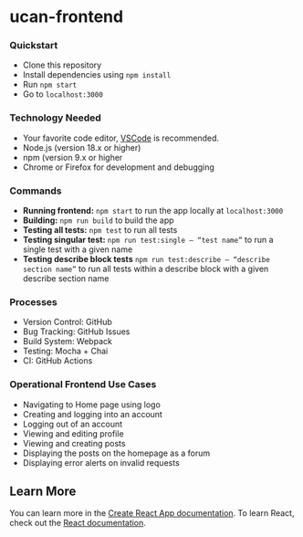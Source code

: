 # ucan-frontend

### Quickstart
- Clone this repository
- Install dependencies using `npm install`
- Run `npm start`
- Go to `localhost:3000`

### Technology Needed
- Your favorite code editor, [VSCode](https://code.visualstudio.com/download) is recommended.
- Node.js (version 18.x or higher)
- npm (version 9.x or higher
- Chrome or Firefox for development and debugging

### Commands
- **Running frontend:** `npm start` to run the app locally at `localhost:3000`
- **Building:** `npm run build` to build the app
- **Testing all tests:** `npm test` to run all tests
- **Testing singular test:** `npm run test:single – “test name”` to run a single test with a given name
- **Testing describe block tests** `npm run test:describe – “describe section name”` to run all tests within a describe block with a given describe section name

### Processes
- Version Control: GitHub
- Bug Tracking: GitHub Issues
- Build System: Webpack
- Testing: Mocha + Chai
- CI: GitHub Actions

### Operational Frontend Use Cases
- Navigating to Home page using logo
- Creating and logging into an account
- Logging out of an account
- Viewing and editing profile
- Viewing and creating posts
- Displaying the posts on the homepage as a forum
- Displaying error alerts on invalid requests
  
## Learn More

You can learn more in the [Create React App documentation](https://facebook.github.io/create-react-app/docs/getting-started).
To learn React, check out the [React documentation](https://reactjs.org/).
